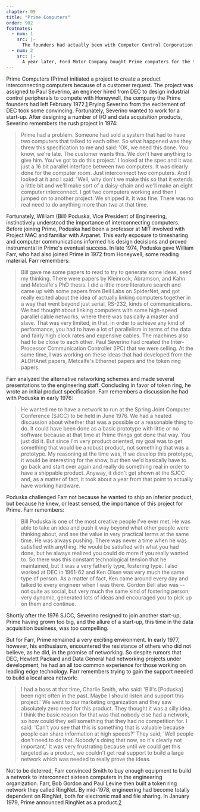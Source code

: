 ```yaml
---
chapter: 09
title: "Prime Computers"
order: 902
footnotes:
  - num: 1
    src: |-
      The founders had actually been with Computer Control Corporation (CCC), the minicomputer company acquired by Honeywell and the same CCC of Art Carr and John Pugh of Codex.
  - num: 2
    src: |- 
      A year later, Ford Motor Company bought Prime computers for the first time based on the promise of interconnecting a large number of computers.
---
```


Prime Computers (Prime) initiated a project to create a product interconnecting computers because of a customer request. The project was assigned to Paul Severino, an engineer hired from DEC to design industrial control peripherals to compete with Honeywell, the company the Prime founders had left February 1972.<a name="fnloc1" href="#fn1">1</a> Prying Severino from the excitement of DEC took some convincing. Fortunately, Severino wanted to work for a start-up. After designing a number of I/O and data acquisition products, Severino remembers the rush project in 1974:

>Prime had a problem. Someone had sold a system that had to have two computers that talked to each other. So what happened was they threw this specification to me and said: 'OK, we need this done. You know, we're late. The customer wants this. We don't have anything to give him. You've got to do this project.' I looked at the spec and it was just a 16 bit parallel interface between two computers. It was clearly done for the computer room. Just interconnect two computers. And I looked at it and I said: 'Well, why don't we make this so that it extends a little bit and we'll make sort of a daisy-chain and we'll make an eight computer interconnect. I got two computers working and then I jumped on to another project. We shipped it. It was fine. There was no real need to do anything more than two at that time.

Fortunately, William (Bill) Poduska, Vice President of Engineering, instinctively understood the importance of interconnecting computers. Before joining Prime, Poduska had been a professor at MIT involved with Project MAC and familiar with Arpanet. This early exposure to timesharing and computer communications informed his design decisions and proved instrumental in Prime's eventual success. In late 1974, Poduska gave William Farr, who had also joined Prime in 1972 from Honeywell, some reading material. Farr remembers:

>Bill gave me some papers to read to try to generate some ideas, seed my thinking. There were papers by Kleinrock, Abramson, and Kahn and Metcalfe's PhD thesis. I did a little more literature search and came up with some papers from Bell Labs on SpiderNet, and got really excited about the idea of actually linking computers together in a way that went beyond just serial, RS-232, kinds of communications. We had thought about linking computers with some high-speed parallel cable networks, where there was basically a master and slave. That was very limited, in that, in order to achieve any kind of performance, you had to have a lot of parallelism in terms of the data and fairly high clock rates and expensive cables. The machines also had to be close to each other. Paul Severino had created the Inter-Processor Communication Controller (IPC) that we were selling. At the same time, I was working on these ideas that had developed from the ALOHAnet papers, Metcalfe's Ethernet papers and the token ring papers.

Farr analyzed the alternative networking schemes and made several presentations to the engineering staff. Concluding in favor of token ring, he wrote an initial product specification. Farr remembers a discussion he had with Poduska in early 1976:

>He wanted me to have a network to run at the Spring Joint Computer Conference (SJCC) to be held in June 1976. We had a heated discussion about whether that was a possible or a reasonable thing to do. It could have been done as a basic prototype with little or no software because at that time at Prime things got done that way. You just did it. But since I'm very product oriented, my goal was to get something that would be a robust product, not something that was a prototype. My reasoning at the time was, if we develop this prototype, it would be interesting for the show, but then we'd basically have to go back and start over again and really do something real in order to have a shippable product. Anyway, it didn't get shown at the SJCC and, as a matter of fact, it took about a year from that point to actually have working hardware.

Poduska challenged Farr not because he wanted to ship an inferior product, but because he knew, or least sensed, the importance of this project for Prime. Farr remembers:

>Bill Poduska is one of the most creative people I've ever met. He was able to take an idea and push it way beyond what other people were thinking about, and see the value in very practical terms at the same time. He was always pushing. There was never a time when he was satisfied with anything. He would be satisfied with what you had done, but he always realized you could do more if you really wanted to. So there was this constant technological tension that he maintained, but it was a very fatherly type, fostering type. I also worked at DEC in 1961-62 and Ken Olsen was very much the same type of person. As a matter of fact, Ken came around every day and talked to every engineer when I was there. Gordon Bell also was -- not quite as social, but very much the same kind of fostering person; very dynamic, generated lots of ideas and encouraged you to pick up on them and continue.

Shortly after the 1976 SJCC, Severino resigned to join another start-up, Prime having grown too big, and the allure of a start-up, this time in the data acquisition business, was too compelling.

But for Farr, Prime remained a very exciting environment. In early 1977, however, his enthusiasm, encountered the resistance of others who did not believe, as he did, in the promise of networking. So despite rumors that DEC, Hewlett Packard and Data General had networking projects under development, he had an all too common experience for those working on leading edge technology. Farr remembers trying to gain the support needed to build a local area network:

>I had a boss at that time, Charlie Smith, who said: 'Bill's [Poduska] been right often in the past. Maybe I should listen and support this project.'  We went to our marketing organization and they saw absolutely zero need for this product. They thought it was a silly idea. I think the basic reason for that was that nobody else had a network, so how could they sell something that they had no competition for. I said: 'Can't you see that this is something that is valuable because people can share information at high speeds?' They said; 'Well people don't need to do that. Nobody's doing that now, so it's clearly not important.' It was very frustrating because until we could get this targeted as a product, we couldn't get real support to build a large network which was needed to really prove the ideas.

Not to be deterred, Farr convinced Smith to buy enough equipment to build a network to interconnect sixteen computers in the engineering organization. Farr, Bob Gordon and Paul Levine then built a token ring network they called RingNet. By mid-1978, engineering had become totally dependent on RingNet, both for electronic mail and file sharing. In January 1979, Prime announced RingNet as a product.<a name="fnloc2" href="#fn2">2</a>
